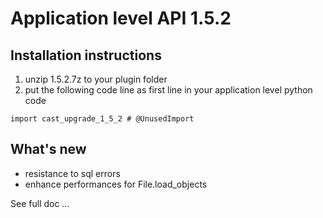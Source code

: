 # Application level API 1.5.2

## Installation instructions


1. unzip 1.5.2.7z to your plugin folder
2. put the following code line as first line in your application level python code

`import cast_upgrade_1_5_2 # @UnusedImport`


## What's new

* resistance to sql errors
* enhance performances for File.load_objects 

See full doc ...

